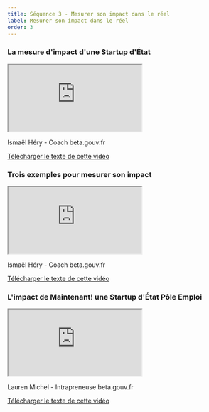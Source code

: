 ```yaml
---
title: Séquence 3 - Mesurer son impact dans le réel
label: Mesurer son impact dans le réel
order: 3
---
```


### La mesure d'impact d'une Startup d'État

<div class="video-iframe-center">
  <div class="video-iframe-container">
    <iframe src="https://www.dailymotion.com/embed/video/x6xkh2i" allowfullscreen></iframe>
  </div>
  <p>Ismaël Héry - Coach beta.gouv.fr</p>
  <p><a href="/content/docs/mooc/13-mesure-impact.pdf" target="\_blank">Télécharger le texte de cette vidéo</a></p>
</div>

### Trois exemples pour mesurer son impact

<div class="video-iframe-center">
  <div class="video-iframe-container">
    <iframe src="https://www.dailymotion.com/embed/video/x6xkgu3" allowfullscreen></iframe>
  </div>
  <p>Ismaël Héry - Coach beta.gouv.fr</p>
  <p><a href="/content/docs/mooc/14-exemples-mesurer-impact.pdf" target="\_blank">Télécharger le texte de cette vidéo</a></p>
</div>

### L'impact de Maintenant! une Startup d'État Pôle Emploi

<div class="video-iframe-center">
  <div class="video-iframe-container">
    <iframe src="https://www.dailymotion.com/embed/video/x6xkgn9" allowfullscreen></iframe>
  </div>
  <p>Lauren Michel - Intrapreneuse beta.gouv.fr</p>
  <p><a href="/content/docs/mooc/15-impact-Maintenant-pole-emploi.pdf" target="\_blank">Télécharger le texte de cette vidéo</a></p>
</div>
